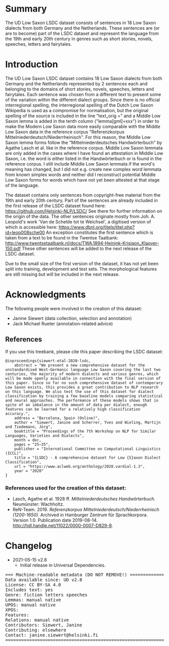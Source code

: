 # Summary

The UD Low Saxon LSDC dataset consists of sentences in 18 Low Saxon dialects from both Germany and the Netherlands. These sentences are (or are to become) part of the LSDC dataset and represent the language from the 19th and early 20th century in genres such as short stories, novels, speeches, letters and fairytales. 


# Introduction

The UD Low Saxon LSDC dataset contains 18 Low Saxon dialects from both Germany and the Netherlands represented by 2 sentences each and belonging to the domains of short stories, novels, speeches, letters and fairytales. Each sentence was chosen from a different text to present some of the variation within the different dialect groups. Since there is no official interregional spelling, the interregional spelling of the Dutch Low Saxon Wikipedia is used as a compromise for normalisation, but the original spelling of the source is included in the line "text_orig =" and a Middle Low Saxon lemma is added in the tenth column ("lemma[gml]=xxx") in order to make the Modern Low Saxon data more easily comparable with the Middle Low Saxon data in the reference corpus "Referenzkorpus Mittelniederdeutsch/Niederrheinisch". For this reason, the Middle Low Saxon lemma forms follow the "Mittelniederdeutsches Handwörterbuch" by Agathe Lasch et al. like in the reference corpus. Middle Low Saxon lemmata are only added in the cases where I have found an attestation in Middle Low Saxon, i.e. the word is either listed in the Handwörterbuch or is found in the reference corpus. I still include Middle Low Saxon lemmata if the word's meaning has changed, but I did not e.g. create new complex word lemmata from known simplex words and neither did I reconstruct potential Middle Low Saxon forms for words which have not yet been attested at that stage of the language.

The dataset contains only sentences from copyright-free material from the 19th and early 20th century. Part of the sentences are already included in the first release of the LSDC dataset found here: https://github.com/Helsinki-NLP/LSDC/ See there for further information on the origin of the data. The other sentences originate mostly from Joh. A. Leopold's work 'Van de Schelde tot te Weichsel', a digitised version of which is accessible here: https://www.dbnl.org/titels/titel.php?id=leop008sche00 An exception constitutes the first sentence which is taken from a text to be found in the Twentse Taalbank: http://www.twentsetaalbank.nl/docs/TWA.1894-Heinink-Krisjaon_Klaover-150.pdf These other sentences will be added to the next release of the LSDC dataset. 

Due to the small size of the first version of the dataset, it has not yet been split into training, development and test sets. The morphological features are still missing but will be included in the next release. 


# Acknowledgments

The following people were involved in the creation of this dataset:

* Janine Siewert (data collection, selection and annotation)
* Jack Michael Rueter (annotation-related advice) 

## References

If you use this treebank, please cite this paper describing the LSDC dataset:

```
@inproceedings{siewert-etal-2020-lsdc,
	abstract = "We present a new comprehensive dataset for the unstandardised West-Germanic language Low Saxon covering the last two centuries, the majority of modern dialects and various genres, which will be made openly available in connection with the final version of this paper. Since so far no such comprehensive dataset of contemporary Low Saxon exists, this provides a great contribution to NLP research on this language. We also test the use of this dataset for dialect classification by training a few baseline models comparing statistical and neural approaches. The performance of these models shows that in spite of an imbalance in the amount of data per dialect, enough features can be learned for a relatively high classification accuracy.",
	address = "Barcelona, Spain (Online)",
	author = "Siewert, Janine and Scherrer, Yves and Wieling, Martijn and Tiedemann, Jörg",
	booktitle = "Proceedings of the 7th Workshop on NLP for Similar Languages, Varieties and Dialects",
	month = dec,
	pages = "25–35",
	publisher = "International Committee on Computational Linguistics (ICCL)",
	title = "{LSDC} - A comprehensive dataset for Low {S}axon Dialect Classification",
	url = "https://www.aclweb.org/anthology/2020.vardial-1.3",
	year = "2020"
}

```
### References used for the creation of this dataset: 

* Lasch, Agathe et al. 1928 ff. *Mittelniederdeutsches Handwörterbuch.* Neumünster: Wachholtz.
* ReN-Team. 2019. *Referenzkorpus Mittelniederdeutsch/Niederrheinisch (1200-1650).* Archived in Hamburger Zentrum für Sprachkorpora. Version 1.0. Publication date 2019-08-14. http://hdl.handle.net/11022/0000-0007-D829-8.


# Changelog

* 2021-05-15 v2.8
  * Initial release in Universal Dependencies.


<pre>
=== Machine-readable metadata (DO NOT REMOVE!) ================================
Data available since: UD v2.8
License: CC BY-SA 4.0
Includes text: yes
Genre: fiction letters speeches
Lemmas: manual native
UPOS: manual native
XPOS: 
Features: 
Relations: manual native
Contributors: Siewert, Janine
Contributing: elsewhere
Contact: janine.siewert@helsinki.fi
===============================================================================
</pre>
